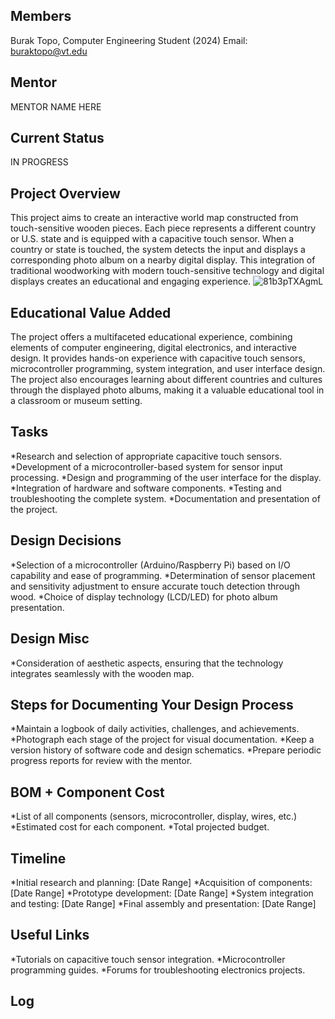 ## Members
Burak Topo, Computer Engineering Student (2024)
Email: buraktopo@vt.edu

## Mentor
MENTOR NAME HERE

## Current Status
IN PROGRESS

## Project Overview

This project aims to create an interactive world map constructed from touch-sensitive wooden pieces. Each piece represents a different country or U.S. state and is equipped with a capacitive touch sensor. When a country or state is touched, the system detects the input and displays a corresponding photo album on a nearby digital display. This integration of traditional woodworking with modern touch-sensitive technology and digital displays creates an educational and engaging experience.
![81b3pTXAgmL](https://github.com/buraktopo/TouchSensitiveWorldMap/assets/25137126/6b48d1fd-2bfd-4272-a8b3-ebd38eff66a9)

## Educational Value Added

The project offers a multifaceted educational experience, combining elements of computer engineering, digital electronics, and interactive design. It provides hands-on experience with capacitive touch sensors, microcontroller programming, system integration, and user interface design. The project also encourages learning about different countries and cultures through the displayed photo albums, making it a valuable educational tool in a classroom or museum setting.

## Tasks

*Research and selection of appropriate capacitive touch sensors.
*Development of a microcontroller-based system for sensor input processing.
*Design and programming of the user interface for the display.
*Integration of hardware and software components.
*Testing and troubleshooting the complete system.
*Documentation and presentation of the project.

## Design Decisions

*Selection of a microcontroller (Arduino/Raspberry Pi) based on I/O capability and ease of programming.
*Determination of sensor placement and sensitivity adjustment to ensure accurate touch detection through wood.
*Choice of display technology (LCD/LED) for photo album presentation.

## Design Misc

*Consideration of aesthetic aspects, ensuring that the technology integrates seamlessly with the wooden map.

## Steps for Documenting Your Design Process

*Maintain a logbook of daily activities, challenges, and achievements.
*Photograph each stage of the project for visual documentation.
*Keep a version history of software code and design schematics.
*Prepare periodic progress reports for review with the mentor.

## BOM + Component Cost

*List of all components (sensors, microcontroller, display, wires, etc.)
*Estimated cost for each component.
*Total projected budget.

## Timeline

*Initial research and planning: [Date Range]
*Acquisition of components: [Date Range]
*Prototype development: [Date Range]
*System integration and testing: [Date Range]
*Final assembly and presentation: [Date Range]

## Useful Links

*Tutorials on capacitive touch sensor integration.
*Microcontroller programming guides.
*Forums for troubleshooting electronics projects.

## Log
